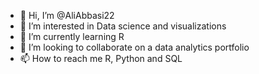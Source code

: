 - 👋 Hi, I’m @AliAbbasi22
- 👀 I’m interested in Data science and visualizations 
- 🌱 I’m currently learning R 
- 💞️ I’m looking to collaborate on a data analytics portfolio
- 📫 How to reach me R, Python and SQL

<!---
AliAbbasi22/AliAbbasi22 is a ✨ special ✨ repository because its `README.md` (this file) appears on your GitHub profile.
You can click the Preview link to take a look at your changes.
--->
